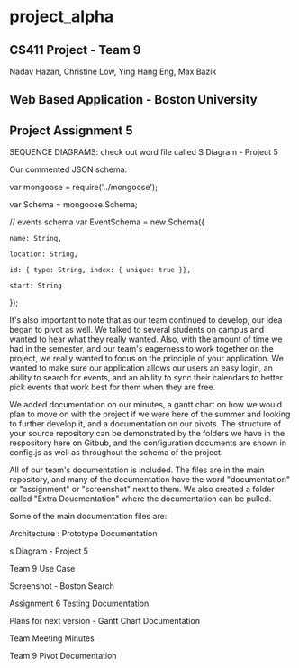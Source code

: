 # project_alpha

## CS411 Project - Team 9 

Nadav Hazan, Christine Low, Ying Hang Eng, Max Bazik


## Web Based Application - Boston University

## Project Assignment 5
SEQUENCE DIAGRAMS: check out word file called  S Diagram - Project 5 

Our commented JSON schema: 

var mongoose     = require('../mongoose');

var Schema       = mongoose.Schema;

// events schema 
var EventSchema   = new Schema({
	
	name: String,
	
	location: String,
	
	id: { type: String, index: { unique: true }},
	
	start: String
});

It's also important to note that as our team continued to develop, our idea began to pivot as well. We talked to several students on campus and wanted to hear what they really wanted. Also, with the amount of time we had in the semester, and our team's eagerness to work together on the project, we really wanted to focus on the principle of your application. We wanted to make sure our application allows our users an easy login, an ability to search for events, and an ability to sync their calendars to better pick events that work best for them when they are free.

We added documentation on our minutes, a gantt chart on how we would plan to move on with the project if we were here of the summer and looking to further develop it, and a documentation on our pivots. The structure of your source repository can be demonstrated by the folders we have in the respository here on Gitbub, and the configuration documents are shown in config.js as well as throughout the schema of the project. 

All of our team's documentation is included. The files are in the main repository, and many of the documentation have the word "documentation" or "assignment" or "screenshot" next to them. We also created a folder called "Extra Doucmentation" where the documentation can be pulled. 

Some of the main documentation files are: 

Architecture : Prototype Documentation

s Diagram - Project 5

Team 9 Use Case

Screenshot - Boston Search

Assignment 6 Testing Documentation

Plans for next version - Gantt Chart Documentation

Team Meeting Minutes

Team 9 Pivot Documentation

